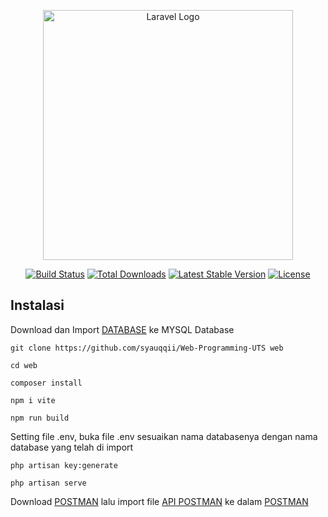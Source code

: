 <p align="center"><a href="https://laravel.com" target="_blank"><img src="https://raw.githubusercontent.com/laravel/art/master/logo-lockup/5%20SVG/2%20CMYK/1%20Full%20Color/laravel-logolockup-cmyk-red.svg" width="400" alt="Laravel Logo"></a></p>

<p align="center">
<a href="https://github.com/laravel/framework/actions"><img src="https://github.com/laravel/framework/workflows/tests/badge.svg" alt="Build Status"></a>
<a href="https://packagist.org/packages/laravel/framework"><img src="https://img.shields.io/packagist/dt/laravel/framework" alt="Total Downloads"></a>
<a href="https://packagist.org/packages/laravel/framework"><img src="https://img.shields.io/packagist/v/laravel/framework" alt="Latest Stable Version"></a>
<a href="https://packagist.org/packages/laravel/framework"><img src="https://img.shields.io/packagist/l/laravel/framework" alt="License"></a>
</p>

## Instalasi
Download dan Import [DATABASE](https://github.com/syauqqii/Web-Programming-UTS/blob/main/laravel_portofolio.sql) ke MYSQL Database
```
git clone https://github.com/syauqqii/Web-Programming-UTS web
```
```
cd web
```
```
composer install
```
```
npm i vite
```
```
npm run build
```
Setting file .env,
buka file .env sesuaikan nama databasenya dengan nama database yang telah di import
```
php artisan key:generate
```
```
php artisan serve
```
Download [POSTMAN](https://www.postman.com/downloads/) lalu import file [API POSTMAN](https://github.com/syauqqii/Web-Programming-UTS/blob/main/WEB-PORTOFOLIO.postman_collection.json) ke dalam [POSTMAN](https://www.postman.com/downloads/)
